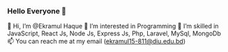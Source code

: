 ### Hello Everyone 👋

👋 Hi, I’m @Ekramul Haque
👀 I’m interested in Programming
🌱 I’m skilled in JavaScript, React Js, Node Js, Express Js, Php, Laravel, MySql, MongoDb
📫 You can reach me at my email (ekramul15-811@diu.edu.bd)
